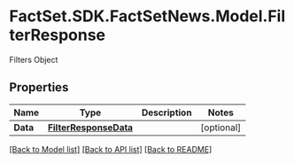 # FactSet.SDK.FactSetNews.Model.FilterResponse
Filters Object

## Properties

Name | Type | Description | Notes
------------ | ------------- | ------------- | -------------
**Data** | [**FilterResponseData**](FilterResponseData.md) |  | [optional] 

[[Back to Model list]](../README.md#documentation-for-models) [[Back to API list]](../README.md#documentation-for-api-endpoints) [[Back to README]](../README.md)

